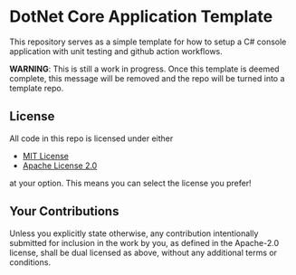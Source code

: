 ﻿# DotNet Core Application Template

This repository serves as a simple template for how to setup a C# console application with unit testing and github action workflows.

**WARNING**: This is still a work in progress. 
Once this template is deemed complete, this message will be removed and the repo will be turned into a template repo.

## License

All code in this repo is licensed under either 
- [MIT License](LICENSE-MIT)
- [Apache License 2.0](LICENSE-APACHE)

at your option.
This means you can select the license you prefer!

## Your Contributions

Unless you explicitly state otherwise, any contribution intentionally submitted for inclusion in the work by you, as defined in the Apache-2.0 license, shall be dual licensed as above, without any additional terms or conditions.